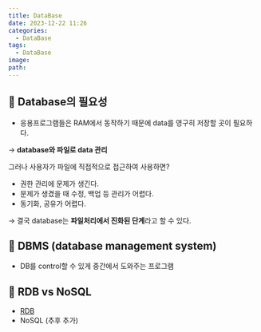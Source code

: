 ```yaml
---
title: DataBase
date: 2023-12-22 11:26
categories:
  - DataBase
tags:
  - DataBase
image: 
path:
---
```


## 🌈 Database의 필요성

- 응용프로그램들은 RAM에서 동작하기 때문에 data를 영구히 저장할 곳이 필요하다.

→ **database와 파일로 data 관리**

그러나 사용자가 파일에 직접적으로 접근하여 사용하면?

- 권한 관리에 문제가 생긴다.
- 문제가 생겼을 때 수정, 백업 등 관리가 어렵다.
- 동기화, 공유가 어렵다.

→ 결국 database는 **파일처리에서 진화된 단계**라고 할 수 있다.



## 🌈 DBMS (database management system)

- DB를 control할 수 있게 중간에서 도와주는 프로그램


## 🌈 RDB vs NoSQL
+ [RDB](https://sonjh919.github.io/posts/RDB)
+ NoSQL (추후 추가)
